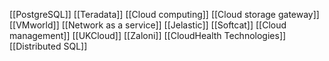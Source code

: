 [[PostgreSQL]]
[[Teradata]]
[[Cloud computing]]
[[Cloud storage gateway]]
[[VMworld]]
[[Network as a service]]
[[Jelastic]]
[[Softcat]]
[[Cloud management]]
[[UKCloud]]
[[Zaloni]]
[[CloudHealth Technologies]]
[[Distributed SQL]]
